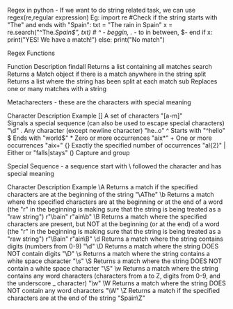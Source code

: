 Regex in python - If we want to do string related task, we can use regex(re,regular expression)
Eg:		import re
			#Check if the string starts with "The" and ends with "Spain":
			txt = "The rain in Spain"
			x = re.search("^The.*Spain$", txt) 
			# ^ - beggin,	.* - to in between,	$- end 
			if x:
			  print("YES! We have a match!")
			else:
			  print("No match")

Regex Functions


Function
Description
findall
Returns a list containing all matches
search
Returns a Match object if there is a match anywhere in the string
split
Returns a list where the string has been split at each match
sub
Replaces one or many matches with a string

Metacharecters -  these are the characters with special meaning



Character
Description
Example
[]
A set of characters
"[a-m]"
\
Signals a special sequence (can also be used to escape special characters)
"\d"
.
Any character (except newline character)
"he..o"
^
Starts with
"^hello"
$
Ends with
"world$"
*
Zero or more occurrences
"aix*"
+
One or more occurrences
"aix+"
{}
Exactly the specified number of occurrences
"al{2}"
|
Either or
"falls|stays"
()
Capture and group
 

Special Sequence - a sequence start with \ followed the character and has special meaning



Character
Description
Example
\A
Returns a match if the specified characters are at the beginning of the string
"\AThe"
\b
Returns a match where the specified characters are at the beginning or at the end of a word
(the "r" in the beginning is making sure that the string is being treated as a "raw string")
r"\bain"
r"ain\b"
\B
Returns a match where the specified characters are present, but NOT at the beginning (or at the end) of a word
(the "r" in the beginning is making sure that the string is being treated as a "raw string")
r"\Bain"
r"ain\B"
\d
Returns a match where the string contains digits (numbers from 0-9)
"\d"
\D
Returns a match where the string DOES NOT contain digits
"\D"
\s
Returns a match where the string contains a white space character
"\s"
\S
Returns a match where the string DOES NOT contain a white space character
"\S"
\w
Returns a match where the string contains any word characters (characters from a to Z, digits from 0-9, and the underscore _ character)
"\w"
\W
Returns a match where the string DOES NOT contain any word characters
"\W"
\Z
Returns a match if the specified characters are at the end of the string
"Spain\Z"
